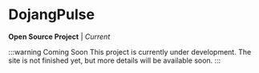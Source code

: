 # DojangPulse

**Open Source Project** | _Current_

:::warning Coming Soon
This project is currently under development. The site is not finished yet, but more details will be available soon.
:::
